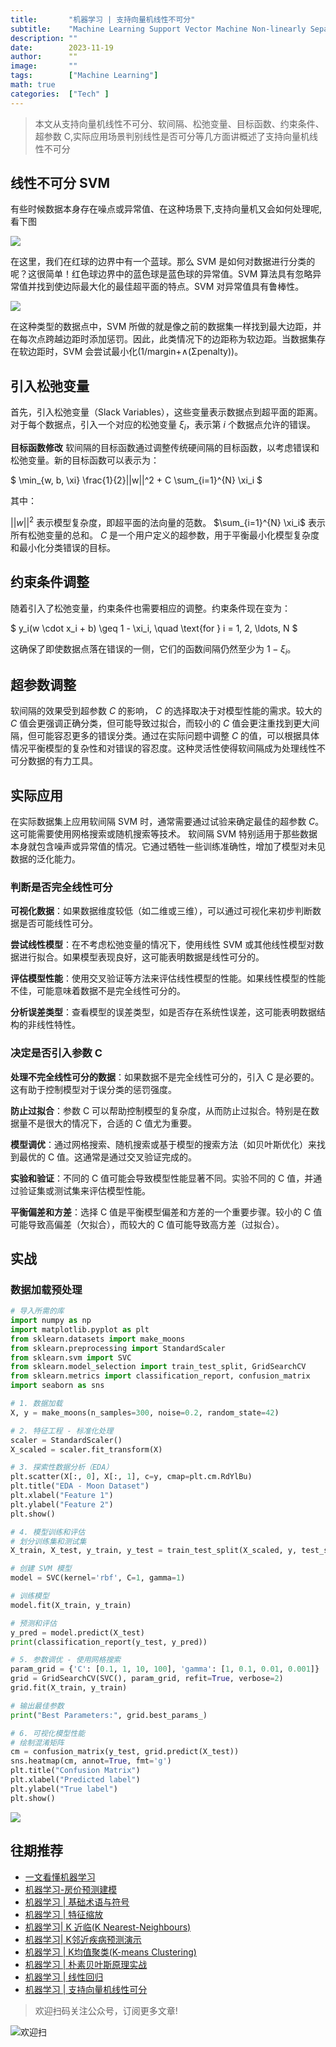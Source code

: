 ```yaml
---
title:       "机器学习 | 支持向量机线性不可分"
subtitle:    "Machine Learning Support Vector Machine Non-linearly Separable"
description: ""
date:        2023-11-19
author:      ""
image:       ""
tags:        ["Machine Learning"]
math: true
categories:  ["Tech" ]
---
```



> 本文从支持向量机线性不可分、软间隔、松弛变量、目标函数、约束条件、超参数 C,实际应用场景判别线性是否可分等几方面讲概述了支持向量机线性不可分

## 线性不可分 SVM

有些时候数据本身存在噪点或异常值、在这种场景下,支持向量机又会如何处理呢,看下图

![](/img/ml/svm8.jpeg)


在这里，我们在红球的边界中有一个蓝球。那么 SVM 是如何对数据进行分类的呢？这很简单！红色球边界中的蓝色球是蓝色球的异常值。SVM 算法具有忽略异常值并找到使边际最大化的最佳超平面的特点。SVM 对异常值具有鲁棒性。

![](/img/ml/svm7.jpeg)

在这种类型的数据点中，SVM 所做的就是像之前的数据集一样找到最大边距，并在每次点跨越边距时添加惩罚。因此，此类情况下的边距称为软边距。当数据集存在软边距时，SVM 会尝试最小化(1/margin+∧(Σpenalty))。

## 引入松弛变量

首先，引入松弛变量（Slack Variables），这些变量表示数据点到超平面的距离。对于每个数据点，引入一个对应的松弛变量 $\xi_i$，表示第 $i$ 个数据点允许的错误。

**目标函数修改**
软间隔的目标函数通过调整传统硬间隔的目标函数，以考虑错误和松弛变量。新的目标函数可以表示为：

$
\min_{w, b, \xi} \frac{1}{2}||w||^2 + C \sum_{i=1}^{N} \xi_i
$

其中：

$||w||^2$ 表示模型复杂度，即超平面的法向量的范数。
$\sum_{i=1}^{N} \xi_i$ 表示所有松弛变量的总和。
$C$ 是一个用户定义的超参数，用于平衡最小化模型复杂度和最小化分类错误的目标。

## 约束条件调整

随着引入了松弛变量，约束条件也需要相应的调整。约束条件现在变为：

$
y_i(w \cdot x_i + b) \geq 1 - \xi_i, \quad \text{for } i = 1, 2, \ldots, N
$

这确保了即使数据点落在错误的一侧，它们的函数间隔仍然至少为 $1 - \xi_i$。

## 超参数调整

软间隔的效果受到超参数 $C$ 的影响， $C$ 的选择取决于对模型性能的需求。较大的 $C$ 值会更强调正确分类，但可能导致过拟合，而较小的 $C$ 值会更注重找到更大间隔，但可能容忍更多的错误分类。通过在实际问题中调整 $C$ 的值，可以根据具体情况平衡模型的复杂性和对错误的容忍度。这种灵活性使得软间隔成为处理线性不可分数据的有力工具。

## 实际应用

在实际数据集上应用软间隔 SVM 时，通常需要通过试验来确定最佳的超参数 $C$。这可能需要使用网格搜索或随机搜索等技术。
软间隔 SVM 特别适用于那些数据本身就包含噪声或异常值的情况。它通过牺牲一些训练准确性，增加了模型对未见数据的泛化能力。

### 判断是否完全线性可分

**可视化数据**：如果数据维度较低（如二维或三维），可以通过可视化来初步判断数据是否可能线性可分。

**尝试线性模型**：在不考虑松弛变量的情况下，使用线性 SVM 或其他线性模型对数据进行拟合。如果模型表现良好，这可能表明数据是线性可分的。

**评估模型性能**：使用交叉验证等方法来评估线性模型的性能。如果线性模型的性能不佳，可能意味着数据不是完全线性可分的。

**分析误差类型**：查看模型的误差类型，如是否存在系统性误差，这可能表明数据结构的非线性特性。

### 决定是否引入参数 C

**处理不完全线性可分的数据**：如果数据不是完全线性可分的，引入 C 是必要的。这有助于控制模型对于误分类的惩罚强度。

**防止过拟合**：参数 C 可以帮助控制模型的复杂度，从而防止过拟合。特别是在数据量不是很大的情况下，合适的 C 值尤为重要。

**模型调优**：通过网格搜索、随机搜索或基于模型的搜索方法（如贝叶斯优化）来找到最优的 C 值。这通常是通过交叉验证完成的。

**实验和验证**：不同的 C 值可能会导致模型性能显著不同。实验不同的 C 值，并通过验证集或测试集来评估模型性能。

**平衡偏差和方差**：选择 C 值是平衡模型偏差和方差的一个重要步骤。较小的 C 值可能导致高偏差（欠拟合），而较大的 C 值可能导致高方差（过拟合）。


## 实战


### 数据加载预处理

```python
# 导入所需的库
import numpy as np
import matplotlib.pyplot as plt
from sklearn.datasets import make_moons
from sklearn.preprocessing import StandardScaler
from sklearn.svm import SVC
from sklearn.model_selection import train_test_split, GridSearchCV
from sklearn.metrics import classification_report, confusion_matrix
import seaborn as sns

# 1. 数据加载
X, y = make_moons(n_samples=300, noise=0.2, random_state=42)

# 2. 特征工程 - 标准化处理
scaler = StandardScaler()
X_scaled = scaler.fit_transform(X)

# 3. 探索性数据分析（EDA）
plt.scatter(X[:, 0], X[:, 1], c=y, cmap=plt.cm.RdYlBu)
plt.title("EDA - Moon Dataset")
plt.xlabel("Feature 1")
plt.ylabel("Feature 2")
plt.show()

# 4. 模型训练和评估
# 划分训练集和测试集
X_train, X_test, y_train, y_test = train_test_split(X_scaled, y, test_size=0.3, random_state=42)

# 创建 SVM 模型
model = SVC(kernel='rbf', C=1, gamma=1)

# 训练模型
model.fit(X_train, y_train)

# 预测和评估
y_pred = model.predict(X_test)
print(classification_report(y_test, y_pred))

# 5. 参数调优 - 使用网格搜索
param_grid = {'C': [0.1, 1, 10, 100], 'gamma': [1, 0.1, 0.01, 0.001]}
grid = GridSearchCV(SVC(), param_grid, refit=True, verbose=2)
grid.fit(X_train, y_train)

# 输出最佳参数
print("Best Parameters:", grid.best_params_)

# 6. 可视化模型性能
# 绘制混淆矩阵
cm = confusion_matrix(y_test, grid.predict(X_test))
sns.heatmap(cm, annot=True, fmt='g')
plt.title("Confusion Matrix")
plt.xlabel("Predicted label")
plt.ylabel("True label")
plt.show()

```


![](/img/ml/svm-cf.png)


## 往期推荐

- [一文看懂机器学习](https://mp.weixin.qq.com/s?__biz=MzU0ODMzMzk0Ng==&mid=2247484391&idx=1&sn=716e299395f39c6ee2af72227f34b255&chksm=fb41f3f2cc367ae4f2f89dd7ed47de8378c35abc5904241b7d247e87cd707668b1bb09129a7b#rd)
- [机器学习-房价预测建模](https://mp.weixin.qq.com/s?__biz=MzU0ODMzMzk0Ng==&mid=2247484401&idx=1&sn=0b67c4ad3e7608009ae920571f2fd308&chksm=fb41f3e4cc367af2f41d9b17f6f2a8310d5cb299bfa355618907f4e0202522d9e2b3e19d5c91#rd)
- [机器学习 | 基础术语与符号](https://mp.weixin.qq.com/s?__biz=MzU0ODMzMzk0Ng==&mid=2247484401&idx=1&sn=0b67c4ad3e7608009ae920571f2fd308&chksm=fb41f3e4cc367af2f41d9b17f6f2a8310d5cb299bfa355618907f4e0202522d9e2b3e19d5c91#rd)
- [机器学习 | 特征缩放](https://mp.weixin.qq.com/s?__biz=MzU0ODMzMzk0Ng==&mid=2247484510&idx=1&sn=bb7cf6117c620aae01064f1051730c29&chksm=fb41f44bcc367d5d223dd7a8d445e92d97e2e993a49d122e019f80a1555b0b651567f5056060#rd)
- [机器学习| K 近临(K Nearest-Neighbours)](https://mp.weixin.qq.com/s?__biz=MzU0ODMzMzk0Ng==&mid=2247484572&idx=1&sn=e8fed49378732bd5c40f6130dd42ec7c&chksm=fb41f489cc367d9fa1483192ace36bad08a49c546a1b8e19c2350e14e6d2693cf39fd27dabf5#rd)
- [机器学习| K邻近疾病预测演示](https://mp.weixin.qq.com/s?__biz=MzU0ODMzMzk0Ng==&mid=2247484576&idx=1&sn=272c2f834eb92197d382ca7164a097a1&chksm=fb41f4b5cc367da36d40622bbc097cb19e9cccad76062c33c49d494205ce2473720318e6a914#rd)
- [机器学习 | K均值聚类(K-means Clustering)](https://mp.weixin.qq.com/s?__biz=MzU0ODMzMzk0Ng==&mid=2247484610&idx=1&sn=e5ddd983cd1f32b52524a8ae846c36f1&chksm=fb41f4d7cc367dc10d15fecadaa82ef74b5ab5c71704fb869fd1c62ad0da6e17cb037a31ca66#rd)
- [机器学习 | 朴素贝叶斯原理实战](https://mp.weixin.qq.com/s?__biz=MzU0ODMzMzk0Ng==&mid=2247484764&idx=1&sn=08ec391ef9a85c25d8205a3574b4a636&chksm=fb41f549cc367c5f1fb90a3f9735831576334566afd7d409f063cd329e8af81a79a797f9104f#rd)
- [机器学习 | 线性回归](https://mp.weixin.qq.com/s?__biz=MzU0ODMzMzk0Ng==&mid=2247484791&idx=1&sn=5fb140a07fe30805d785303d55307b14&chksm=fb41f562cc367c74b5ae84e05093062b79a8827a505de7b858f2c76414a29ea9d94e08aaaaa5#rd)
- [机器学习 | 支持向量机线性可分](https://mp.weixin.qq.com/s?__biz=MzU0ODMzMzk0Ng==&mid=2247484831&idx=1&sn=e052655aa3d5e383192c7ad1d03d170c&chksm=fb41f58acc367c9c16b8879137ff4dcd9a3bbf3610d6ebdba62d699fd6ac1f18a2b0eb9b93e0#rd)

> 欢迎扫码关注公众号，订阅更多文章!

![欢迎扫](/img/public-plantform-qr.png)
